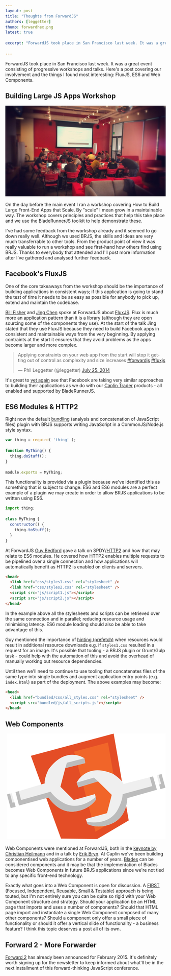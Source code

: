 ```yaml
---
layout: post
title: "Thoughts from ForwardJS"
authors: [leggetter]
thumb: forwardhex.png
latest: true

excerpt: "ForwardJS took place in San Francisco last week. It was a great event consisting of progressive workshops and talks. Here's a post covering our involvement and the things I found most interesting: FluxJS, ES6 and Web Components."

---
```


ForwardJS took place in San Francisco last week. It was a great event consisting of progressive workshops and talks. Here's a post covering our involvement and the things I found most interesting: FluxJS, ES6 and Web Components.

## Building Large JS Apps Workshop

![](/blog/img/forwardjs-workshop-action.jpg)

On the day before the main event I ran a workshop covering How to Build Large Front-End Apps that Scale. By "scale" I mean grow in a maintainable way. The workshop covers principles and practices that help this take place and we use the BladeRunnerJS toolkit to help demonstrate these.

I've had some feedback from the workshop already and it seemed to go down really well. Although we used BRJS, the skills and ideas are very much transferrable to other tools. From the product point of view it was really valuable to run a workshop and see first-hand how others find using BRJS. Thanks to everybody that attended and I'll post more information after I've gathered and analysed further feedback.

## Facebook's FluxJS

One of the core takeaways from the workshop should be the importance of building applications in consistent ways; if this application is going to stand the test of time it needs to be as easy as possible for anybody to pick up, extend and maintain the codebase.

[Bill Fisher](https://twitter.com/fisherwebdev) and [Jing Chen](https://twitter.com/jingc) spoke at ForwardJS about [FluxJS](http://facebook.github.io/react/blog/2014/05/06/flux.html). Flux is much more an application pattern than it is a library (although they are open sourcing some of the components they use). At the start of the talk Jing stated that they use FluxJS because they need to build Facebook apps in consistent and maintainable ways from the very beginning. By applying contraints at the start it ensures that they avoid problems as the apps become larger and more complex.

<blockquote class="twitter-tweet" lang="en"><p>Applying constraints on your web app from the start will stop it getting out of control as complexity and size increases <a href="https://twitter.com/hashtag/forwardjs?src=hash">#forwardjs</a> <a href="https://twitter.com/hashtag/fluxjs?src=hash">#fluxjs</a></p>&mdash; Phil Leggetter (@leggetter) <a href="https://twitter.com/leggetter/statuses/492813388758528001">July 25, 2014</a></blockquote>
<script async src="//platform.twitter.com/widgets.js" charset="utf-8"></script>

It's great to [yet again](https://twitter.com/floydophone/status/462529304904364032) see that Facebook are taking very similar approaches to building their applications as we do with our [Caplin Trader](http://www.caplin.com/business/page/caplin-trader) products - all enabled and supported by BladeRunnerJS.

## ES6 Modules & HTTP2

Right now the default [bundling](http://bladerunnerjs.org/docs/concepts/bundlers/) (analysis and concatenation of JavaScript files) plugin with BRJS supports writing JavaScript in a CommonJS/Node.js style syntax.

```js
var thing = require( 'thing' );

function MyThing() {
  thing.doStuff();
}

module.exports = MyThing;
```

This functionality is provided via a plugin because we've identified this as something that is subject to change. ES6 and ES6 modules are a perfect example of a plugin we may create in order to allow BRJS applications to be written using ES6.

```js
import thing;

class MyThing {
  constructor() {
    thing.toStuff();
  }
}
```

At ForwardJS [Guy Bedford](https://twitter.com/guybedford) gave a talk on SPDY/[HTTP2](http://http2.github.io/) and how that may relate to ES6 modules. He covered how HTTP2 enables multiple requests to be pipelined over a single connection and how applications will automatically benefit as HTTP2 is enabled on clients and servers.

```html
<head>
  <link href="css/styles1.css" rel="stylesheet" />
  <link href="css/styles2.css" rel="stylesheet" />
  <script src="js/script1.js"></script>
  <script src="js/script2.js"></script>
</head>
```

In the example above all the stylesheets and scripts can be retrieved over the same connection and in parallel; reducing resource usage and minimising latency. ES6 module loading should also be able to take advantage of this.

Guy mentioned the importance of [hinting (prefetch)](https://developer.mozilla.org/en-US/docs/Web/HTTP/Link_prefetching_FAQ) when resources would result in additional resource downloads e.g. if `styles1.css` resulted in a request for an image. It's possible that tooling - a BRJS plugin or Grunt/Gulp task - could help with the automation of this and avoid the overhead of manually working out resource dependencies.

Until then we'll need to continue to use tooling that concatenates files of the same type into single bundles and augment application entry points (e.g. `index.html`) as part of the deployment. The above examples may become:

```html
<head>
  <link href="bundled/css/all_styles.css" rel="stylesheet" />
  <script src="bundled/js/all_scripts.js"></script>
</head>
```

## Web Components

<img src="/blog/img/webcomponents.svg" align="right" style="margin-left: 20px; margin-bottom: 20px;" />

Web Components were mentioned at ForwardJS, both in the [keynote by Christian Heilmann](https://www.youtube.com/watch?v=emicZVMZxac&sns=tw) and in a talk by [Erik Bryn](https://twitter.com/ebryn). At Caplin we've been building componentised web applications for a number of years. [Blades](/docs/concepts/blades/) can be considered components and it may be that the implementation of Blades becomes Web Components in future BRJS applications since we're not tied to any specific front-end technology.

Exactly what goes into a Web Component is open for discussion. A [FIRST (Focused, Independent, Reusable, Small & Testable) approach](http://addyosmani.com/firs/) is being touted, but I'm not entirely sure you can be quite so rigid with your Web Component structure and strategy. Should your application be an HTML page that imports and uses a number of components? Should that HTML page import and instantiate a single Web Component composed of many other components? Should a component only offer a small piece of functionality or should it offer a vertical slide of functionality - a business feature? I think this topic deserves a post all of its own.

## Forward 2 - More Forwarder

[Forward 2](http://forwardjs.com/2/) has already been announced for February 2015. It's definitely worth signing up for the newsletter to keep informed about what'll be in the next installment of this forward-thinking JavaScript conference.
